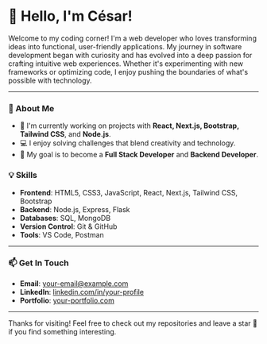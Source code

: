 # 👋 Hello, I'm César!

Welcome to my coding corner! I'm a web developer who loves transforming ideas into functional, user-friendly applications. My journey in software development began with curiosity and has evolved into a deep passion for crafting intuitive web experiences. Whether it's experimenting with new frameworks or optimizing code, I enjoy pushing the boundaries of what's possible with technology.

---

### 🚀 About Me

- 🔭 I'm currently working on projects with **React, Next.js, Bootstrap, Tailwind CSS**, and **Node.js**.
- 💻 I enjoy solving challenges that blend creativity and technology.
- 🎯 My goal is to become a **Full Stack Developer** and **Backend Developer**.

### 💡 Skills

- **Frontend**: HTML5, CSS3, JavaScript, React, Next.js, Tailwind CSS, Bootstrap
- **Backend**: Node.js, Express, Flask
- **Databases**: SQL, MongoDB
- **Version Control**: Git & GitHub
- **Tools**: VS Code, Postman

---

### 📫 Get In Touch

- **Email**: [your-email@example.com](mailto:your-email@example.com)
- **LinkedIn**: [linkedin.com/in/your-profile](https://linkedin.com/in/your-profile)
- **Portfolio**: [your-portfolio.com](https://your-portfolio.com)

---

Thanks for visiting! Feel free to check out my repositories and leave a star 🌟 if you find something interesting.
<!---
cesarcm5/cesarcm5 is a ✨ special ✨ repository because its `README.md` (this file) appears on your GitHub profile.
You can click the Preview link to take a look at your changes.
--->

